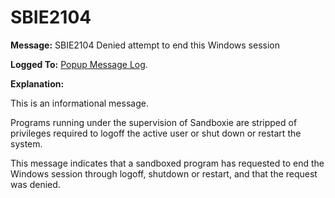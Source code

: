 # SBIE2104


**Message:** SBIE2104 Denied attempt to end this Windows session

**Logged To:** [Popup Message Log](PopupMessageLog.md).

**Explanation:**

This is an informational message.

Programs running under the supervision of Sandboxie are stripped of privileges required to logoff the active user or shut down or restart the system.

This message indicates that a sandboxed program has requested to end the Windows session through logoff, shutdown or restart, and that the request was denied.
